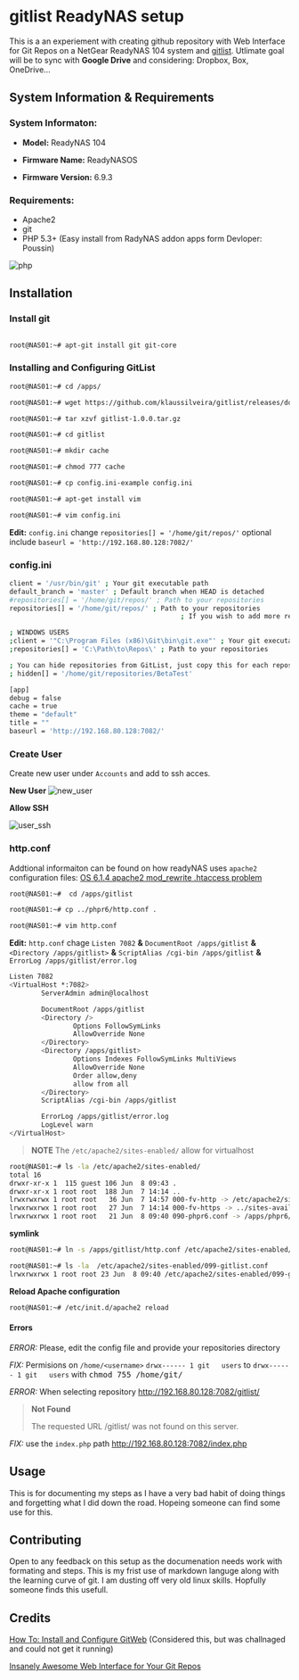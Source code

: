 # gitlist ReadyNAS setup

This is a an experiement with creating github repository with Web Interface for Git Repos on a NetGear ReadyNAS 104 system and [gitlist](https://github.com/klaussilveira/gitlist). Utlimate goal will be to sync with **Google Drive** and considering: Dropbox, Box, OneDrive...

## System Information & Requirements

### System Informaton:

* **Model:** ReadyNAS 104

* **Firmware Name:** ReadyNASOS

* **Firmware Version:** 6.9.3

### Requirements:

* Apache2
* git
* PHP 5.3+  (Easy install from RadyNAS addon apps form Devloper: Poussin)

![php](images/2018/06/php.png)

## Installation

### Install git

```sh

root@NAS01:~# apt-git install git git-core

```

### Installing and Configuring GitList

```sh
root@NAS01:~# cd /apps/

root@NAS01:~# wget https://github.com/klaussilveira/gitlist/releases/download/1.0.0/gitlist-1.0.0.tar.gz

root@NAS01:~# tar xzvf gitlist-1.0.0.tar.gz

root@NAS01:~# cd gitlist

root@NAS01:~# mkdir cache

root@NAS01:~# chmod 777 cache

root@NAS01:~# cp config.ini-example config.ini

root@NAS01:~# apt-get install vim

root@NAS01:~# vim config.ini

```


**Edit:** `config.ini` change `repositories[] = '/home/git/repos/'` optional include `baseurl = 'http://192.168.80.128:7082/'`

### config.ini

```sh
client = '/usr/bin/git' ; Your git executable path
default_branch = 'master' ; Default branch when HEAD is detached
#repositories[] = '/home/git/repos/' ; Path to your repositories
repositories[] = '/home/git/repos/' ; Path to your repositories
                                           ; If you wish to add more repositories, just add a new line

; WINDOWS USERS
;client = '"C:\Program Files (x86)\Git\bin\git.exe"' ; Your git executable path
;repositories[] = 'C:\Path\to\Repos\' ; Path to your repositories

; You can hide repositories from GitList, just copy this for each repository you want to hide or add a regex (including delimiters), eg. hidden[] = '/(.+)\.git/'
; hidden[] = '/home/git/repositories/BetaTest'

[app]
debug = false
cache = true
theme = "default"
title = ""
baseurl = 'http://192.168.80.128:7082/'

```

### Create User

Create new user under `Accounts` and add to ssh acces.

**New User**
![new_user](images/2018/06/new-user.png)

**Allow SSH**

![user_ssh](images/2018/06/user-ssh.png)

### http.conf

Addtional informaiton can be found on how readyNAS uses `apache2` configuration files: [OS 6.1.4 apache2 mod_rewrite .htaccess problem](https://community.netgear.com/t5/Using-your-ReadyNAS/OS-6-1-4-apache2-mod-rewrite-htaccess-problem/td-p/896062)

```sh
root@NAS01:~#  cd /apps/gitlist

root@NAS01:~# cp ../phpr6/http.conf .

root@NAS01:~# vim http.conf

```

**Edit:** `http.conf` chage `Listen 7082` **&** `DocumentRoot /apps/gitlist` **&** `<Directory /apps/gitlist>` **&** `ScriptAlias /cgi-bin /apps/gitlist`  **&** `ErrorLog /apps/gitlist/error.log`

```sh
Listen 7082
<VirtualHost *:7082>
        ServerAdmin admin@localhost

        DocumentRoot /apps/gitlist
        <Directory />
                Options FollowSymLinks
                AllowOverride None
        </Directory>
        <Directory /apps/gitlist>
                Options Indexes FollowSymLinks MultiViews
                AllowOverride None
                Order allow,deny
                allow from all
        </Directory>
        ScriptAlias /cgi-bin /apps/gitlist

        ErrorLog /apps/gitlist/error.log
        LogLevel warn
</VirtualHost>
```

> **NOTE**
> The `/etc/apache2/sites-enabled/` allow for virtualhost
>

```sh
root@NAS01:~# ls -la /etc/apache2/sites-enabled/
total 16
drwxr-xr-x 1  115 guest 106 Jun  8 09:43 .
drwxr-xr-x 1 root root  188 Jun  7 14:14 ..
lrwxrwxrwx 1 root root   36 Jun  7 14:57 000-fv-http -> /etc/apache2/sites-available/fv-http
lrwxrwxrwx 1 root root   27 Jun  7 14:14 000-fv-https -> ../sites-available/fv-https
lrwxrwxrwx 1 root root   21 Jun  8 09:40 090-phpr6.conf -> /apps/phpr6/http.conf

```
**symlink**

```sh
root@NAS01:~# ln -s /apps/gitlist/http.conf /etc/apache2/sites-enabled/099-gitlsit.conf
```

```sh
root@NAS01:~# ls -la  /etc/apache2/sites-enabled/099-gitlist.conf
lrwxrwxrwx 1 root root 23 Jun  8 09:40 /etc/apache2/sites-enabled/099-gitlist.conf -> /apps/gitlist/http.conf
```

**Reload Apache configuration**

```sh
root@NAS01:~# /etc/init.d/apache2 reload

```

#### Errors

_ERROR:_ Please, edit the config file and provide your repositories directory

_FIX:_ Permisions on `/home/<username>`  `drwx------ 1 git   users` to `drwx------ 1 git   users` with <kbd>chmod 755 /home/git/</kbd>

_ERROR:_ When selecting repository http://192.168.80.128:7082/gitlist/
> **Not Found**
>
> The requested URL /gitlist/ was not found on this server.

_FIX:_ use the `index.php` path http://192.168.80.128:7082/index.php

## Usage

This is for documenting my steps as I have a very bad habit of doing things and forgetting what I did down the road. Hopeing someone can find some use for this.

## Contributing

Open to any feedback on this setup as the documenation needs work with formating and steps. This is my frist use of markdown languge along with the learning curve of git. I am dusting off very old linux skills. Hopfully someone finds this usefull.


## Credits

[How To: Install and Configure GitWeb](https://gofedora.com/how-to-install-configure-gitweb/) (Considered this, but was challnaged and could not get it running)

[Insanely Awesome Web Interface for Your Git Repos](https://gofedora.com/insanely-awesome-web-interface-git-repos/)
